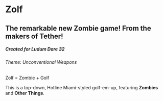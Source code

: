 Zolf
====

The remarkable new Zombie game! From the makers of Tether!
----------------------------------------------------------

##### Created for Ludum Dare 32 #####
###### Theme: Unconventional Weapons #######

Zolf = Zombie + Golf

This is a top-down, Hotline Miami-styled golf-em-up, featuring <strong>Zombies</strong> and <strong>Other Things</strong>.